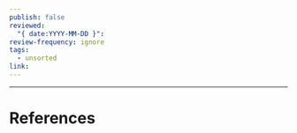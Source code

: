 ```yaml
---
publish: false
reviewed:
  "{ date:YYYY-MM-DD }": 
review-frequency: ignore
tags:
  - unsorted
link:
---
```


---
# References